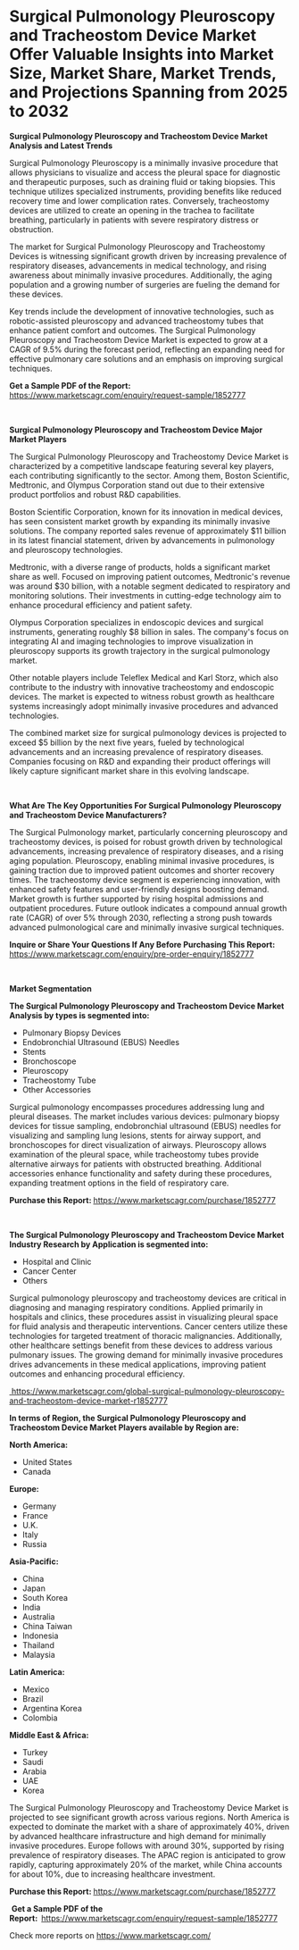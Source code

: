 <p><h1>Surgical Pulmonology Pleuroscopy and Tracheostom Device Market Offer Valuable Insights into Market Size, Market Share, Market Trends, and Projections Spanning from 2025 to 2032</h1></p><p><strong>Surgical Pulmonology Pleuroscopy and Tracheostom Device Market Analysis and Latest Trends</strong></p>
<p><p>Surgical Pulmonology Pleuroscopy is a minimally invasive procedure that allows physicians to visualize and access the pleural space for diagnostic and therapeutic purposes, such as draining fluid or taking biopsies. This technique utilizes specialized instruments, providing benefits like reduced recovery time and lower complication rates. Conversely, tracheostomy devices are utilized to create an opening in the trachea to facilitate breathing, particularly in patients with severe respiratory distress or obstruction.</p><p>The market for Surgical Pulmonology Pleuroscopy and Tracheostomy Devices is witnessing significant growth driven by increasing prevalence of respiratory diseases, advancements in medical technology, and rising awareness about minimally invasive procedures. Additionally, the aging population and a growing number of surgeries are fueling the demand for these devices.</p><p>Key trends include the development of innovative technologies, such as robotic-assisted pleuroscopy and advanced tracheostomy tubes that enhance patient comfort and outcomes. The Surgical Pulmonology Pleuroscopy and Tracheostom Device Market is expected to grow at a CAGR of 9.5% during the forecast period, reflecting an expanding need for effective pulmonary care solutions and an emphasis on improving surgical techniques.</p></p>
<p><strong>Get a Sample PDF of the Report:&nbsp;</strong> <a href="https://www.marketscagr.com/enquiry/request-sample/1852777?utm_campaign=2304&utm_medium=2&utm_source=Github&utm_content=ia&utm_term=05032025&utm_id=surgical-pulmonology-pleuroscopy-and-tracheostom-device">https://www.marketscagr.com/enquiry/request-sample/1852777</a></p>
<p>&nbsp;</p>
<p><strong>Surgical Pulmonology Pleuroscopy and Tracheostom Device Major Market Players</strong></p>
<p><p>The Surgical Pulmonology Pleuroscopy and Tracheostomy Device Market is characterized by a competitive landscape featuring several key players, each contributing significantly to the sector. Among them, Boston Scientific, Medtronic, and Olympus Corporation stand out due to their extensive product portfolios and robust R&D capabilities.</p><p>Boston Scientific Corporation, known for its innovation in medical devices, has seen consistent market growth by expanding its minimally invasive solutions. The company reported sales revenue of approximately $11 billion in its latest financial statement, driven by advancements in pulmonology and pleuroscopy technologies. </p><p>Medtronic, with a diverse range of products, holds a significant market share as well. Focused on improving patient outcomes, Medtronic's revenue was around $30 billion, with a notable segment dedicated to respiratory and monitoring solutions. Their investments in cutting-edge technology aim to enhance procedural efficiency and patient safety.</p><p>Olympus Corporation specializes in endoscopic devices and surgical instruments, generating roughly $8 billion in sales. The company's focus on integrating AI and imaging technologies to improve visualization in pleuroscopy supports its growth trajectory in the surgical pulmonology market.</p><p>Other notable players include Teleflex Medical and Karl Storz, which also contribute to the industry with innovative tracheostomy and endoscopic devices. The market is expected to witness robust growth as healthcare systems increasingly adopt minimally invasive procedures and advanced technologies.</p><p>The combined market size for surgical pulmonology devices is projected to exceed $5 billion by the next five years, fueled by technological advancements and an increasing prevalence of respiratory diseases. Companies focusing on R&D and expanding their product offerings will likely capture significant market share in this evolving landscape.</p></p>
<p>&nbsp;</p>
<p><strong>What Are The Key Opportunities For Surgical Pulmonology Pleuroscopy and Tracheostom Device Manufacturers?</strong></p>
<p><p>The Surgical Pulmonology market, particularly concerning pleuroscopy and tracheostomy devices, is poised for robust growth driven by technological advancements, increasing prevalence of respiratory diseases, and a rising aging population. Pleuroscopy, enabling minimal invasive procedures, is gaining traction due to improved patient outcomes and shorter recovery times. The tracheostomy device segment is experiencing innovation, with enhanced safety features and user-friendly designs boosting demand. Market growth is further supported by rising hospital admissions and outpatient procedures. Future outlook indicates a compound annual growth rate (CAGR) of over 5% through 2030, reflecting a strong push towards advanced pulmonological care and minimally invasive surgical techniques.</p></p>
<p><strong>Inquire or Share Your Questions If Any Before Purchasing This Report:</strong> <a href="https://www.marketscagr.com/enquiry/pre-order-enquiry/1852777?utm_campaign=2304&utm_medium=2&utm_source=Github&utm_content=ia&utm_term=05032025&utm_id=surgical-pulmonology-pleuroscopy-and-tracheostom-device">https://www.marketscagr.com/enquiry/pre-order-enquiry/1852777</a></p>
<p>&nbsp;</p>
<p><strong>Market Segmentation</strong></p>
<p><strong>The Surgical Pulmonology Pleuroscopy and Tracheostom Device Market Analysis by types is segmented into:</strong></p>
<p><ul><li>Pulmonary Biopsy Devices</li><li>Endobronchial Ultrasound (EBUS) Needles</li><li>Stents</li><li>Bronchoscope</li><li>Pleuroscopy</li><li>Tracheostomy Tube</li><li>Other Accessories</li></ul></p>
<p><p>Surgical pulmonology encompasses procedures addressing lung and pleural diseases. The market includes various devices: pulmonary biopsy devices for tissue sampling, endobronchial ultrasound (EBUS) needles for visualizing and sampling lung lesions, stents for airway support, and bronchoscopes for direct visualization of airways. Pleuroscopy allows examination of the pleural space, while tracheostomy tubes provide alternative airways for patients with obstructed breathing. Additional accessories enhance functionality and safety during these procedures, expanding treatment options in the field of respiratory care.</p></p>
<p><strong>Purchase this Report:&nbsp;</strong><a href="https://www.marketscagr.com/purchase/1852777?utm_campaign=2304&utm_medium=2&utm_source=Github&utm_content=ia&utm_term=05032025&utm_id=surgical-pulmonology-pleuroscopy-and-tracheostom-device">https://www.marketscagr.com/purchase/1852777</a></p>
<p>&nbsp;</p>
<p><strong>The Surgical Pulmonology Pleuroscopy and Tracheostom Device Market Industry Research by Application is segmented into:</strong></p>
<p><ul><li>Hospital and Clinic</li><li>Cancer Center</li><li>Others</li></ul></p>
<p><p>Surgical pulmonology pleuroscopy and tracheostomy devices are critical in diagnosing and managing respiratory conditions. Applied primarily in hospitals and clinics, these procedures assist in visualizing pleural space for fluid analysis and therapeutic interventions. Cancer centers utilize these technologies for targeted treatment of thoracic malignancies. Additionally, other healthcare settings benefit from these devices to address various pulmonary issues. The growing demand for minimally invasive procedures drives advancements in these medical applications, improving patient outcomes and enhancing procedural efficiency.</p></p>
<p><a href="https://www.marketscagr.com/global-surgical-pulmonology-pleuroscopy-and-tracheostom-device-market-r1852777?utm_campaign=2304&utm_medium=2&utm_source=Github&utm_content=ia&utm_term=05032025&utm_id=surgical-pulmonology-pleuroscopy-and-tracheostom-device">&nbsp;https://www.marketscagr.com/global-surgical-pulmonology-pleuroscopy-and-tracheostom-device-market-r1852777</a></p>
<p><strong>In terms of Region, the Surgical Pulmonology Pleuroscopy and Tracheostom Device Market Players available by Region are:</strong></p>
<p>
    <p> <strong> North America: </strong>
        <ul>
            <li>United States</li>
            <li>Canada</li>
        </ul>
        </p> 
    <p> <strong> Europe: </strong>
        <ul>
            <li>Germany</li>
            <li>France</li>
            <li>U.K.</li>
            <li>Italy</li>
            <li>Russia</li>
        </ul>
        </p> 
    <p> <strong> Asia-Pacific: </strong>
        <ul>
            <li>China</li>
            <li>Japan</li>
            <li>South Korea</li>
            <li>India</li>
            <li>Australia</li>
            <li>China Taiwan</li>
            <li>Indonesia</li>
            <li>Thailand</li>
            <li>Malaysia</li>
        </ul>
        </p> 
    <p> <strong> Latin America: </strong>
        <ul>
            <li>Mexico</li>
            <li>Brazil</li>
            <li>Argentina Korea</li>
            <li>Colombia</li>
        </ul>
        </p> 
    <p> <strong> Middle East & Africa: </strong>
        <ul>
            <li>Turkey</li>
            <li>Saudi</li>
            <li>Arabia</li>
            <li>UAE</li>
            <li>Korea</li>
        </ul>
    </p>
    </p>
<p><p>The Surgical Pulmonology Pleuroscopy and Tracheostomy Device Market is projected to see significant growth across various regions. North America is expected to dominate the market with a share of approximately 40%, driven by advanced healthcare infrastructure and high demand for minimally invasive procedures. Europe follows with around 30%, supported by rising prevalence of respiratory diseases. The APAC region is anticipated to grow rapidly, capturing approximately 20% of the market, while China accounts for about 10%, due to increasing healthcare investment.</p></p>
<p><strong>Purchase this Report: </strong><a href="https://www.marketscagr.com/purchase/1852777?utm_campaign=2304&utm_medium=2&utm_source=Github&utm_content=ia&utm_term=05032025&utm_id=surgical-pulmonology-pleuroscopy-and-tracheostom-device">https://www.marketscagr.com/purchase/1852777</a></p>
<p>&nbsp;<strong>Get a Sample PDF of the Report:&nbsp;&nbsp;</strong><a href="https://www.marketscagr.com/enquiry/request-sample/1852777?utm_campaign=2304&utm_medium=2&utm_source=Github&utm_content=ia&utm_term=05032025&utm_id=surgical-pulmonology-pleuroscopy-and-tracheostom-device">https://www.marketscagr.com/enquiry/request-sample/1852777</a></p>
<p><strong></strong></p>
<p>Check more reports on <a href="https://www.marketscagr.com/?utm_campaign=2304&utm_medium=2&utm_source=Github&utm_content=ia&utm_term=05032025&utm_id=surgical-pulmonology-pleuroscopy-and-tracheostom-device">https://www.marketscagr.com/</a></p>